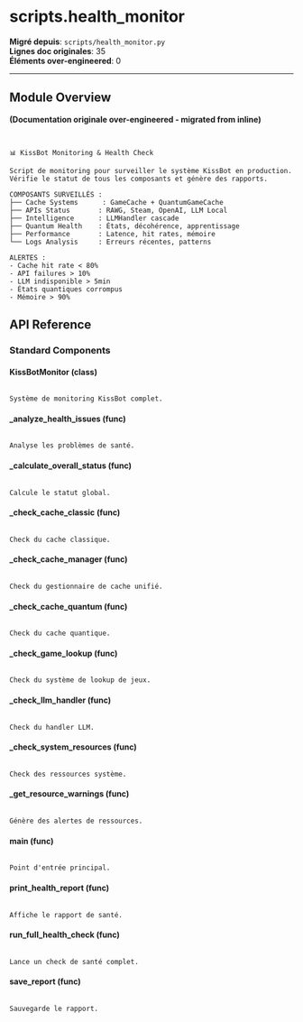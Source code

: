 # scripts.health_monitor

**Migré depuis**: `scripts/health_monitor.py`  
**Lignes doc originales**: 35  
**Éléments over-engineered**: 0  

---

## Module Overview

**(Documentation originale over-engineered - migrated from inline)**

```text


📊 KissBot Monitoring & Health Check

Script de monitoring pour surveiller le système KissBot en production.
Vérifie le statut de tous les composants et génère des rapports.

COMPOSANTS SURVEILLÉS :
├── Cache Systems      : GameCache + QuantumGameCache
├── APIs Status       : RAWG, Steam, OpenAI, LLM Local  
├── Intelligence      : LLMHandler cascade
├── Quantum Health    : États, décohérence, apprentissage
├── Performance       : Latence, hit rates, mémoire
└── Logs Analysis     : Erreurs récentes, patterns

ALERTES :
- Cache hit rate < 80%
- API failures > 10%
- LLM indisponible > 5min
- États quantiques corrompus
- Mémoire > 90%

```

## API Reference

### Standard Components

#### KissBotMonitor (class)

```text

Système de monitoring KissBot complet.

```

#### _analyze_health_issues (func)

```text

Analyse les problèmes de santé.

```

#### _calculate_overall_status (func)

```text

Calcule le statut global.

```

#### _check_cache_classic (func)

```text

Check du cache classique.

```

#### _check_cache_manager (func)

```text

Check du gestionnaire de cache unifié.

```

#### _check_cache_quantum (func)

```text

Check du cache quantique.

```

#### _check_game_lookup (func)

```text

Check du système de lookup de jeux.

```

#### _check_llm_handler (func)

```text

Check du handler LLM.

```

#### _check_system_resources (func)

```text

Check des ressources système.

```

#### _get_resource_warnings (func)

```text

Génère des alertes de ressources.

```

#### main (func)

```text

Point d'entrée principal.

```

#### print_health_report (func)

```text

Affiche le rapport de santé.

```

#### run_full_health_check (func)

```text

Lance un check de santé complet.

```

#### save_report (func)

```text

Sauvegarde le rapport.

```
